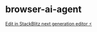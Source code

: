 # browser-ai-agent

[Edit in StackBlitz next generation editor ⚡️](https://stackblitz.com/~/github.com/nmrt/browser-ai-agent)